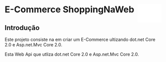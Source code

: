 E-Commerce ShoppingNaWeb <img src="logo.png" alt="LogoShoppingNaWeb" title="ShoppingNaWebLogo" align="right" height="60" />
======================
Introdução
------
Este projeto consiste na em criar um E-Commerce ultizando dot.net Core 2.0 e Asp.net.Mvc Core 2.0.

Esta Web Api que utliza dot.net Core 2.0 e Asp.net.Mvc Core 2.0.
